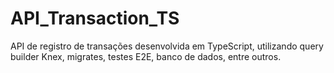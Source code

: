 # API_Transaction_TS
API de registro de transações desenvolvida em TypeScript,  utilizando query builder Knex, migrates, testes E2E, banco de dados, entre outros.
